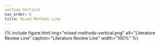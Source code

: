 ```yaml
---
section Vertical
nav_order: 6
title: Mixed Methods Line
---
```


{% include figure.html img="mixed-methods-vertical.png" alt="Literature Review Line" caption="Literature Review Line" width="100%" %}